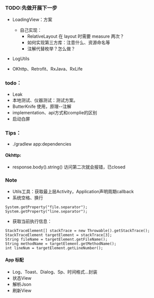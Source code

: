 ### TODO:先做开展下一步
* LoadingView：方案
    * 自己实现：
        * RelativeLayout 在 layout 时需要 measure 两次？
        * 如何实现第三方库：注意什么、资源命名等
        * 注解代替枚举？怎么做？

* LogUtils
* OKhttp、Retrofit、RxJava、RxLife



### todo：
* Leak
* 本地测试、仪器测试：测试方案。
* ButterKnife 使用，原理--注解
* implementation、api方式和complie的区别
* 启动白屏

### Tips：
* ./gradlew app:dependencies

#### Okhttp:
* response.body().string() 访问第二次就会报错，已closed


### Note
* Utils工具：获取最上层Activity，Application声明周期callback
* 系统空格、换行
```
System.getProperty("file.separator");
System.getProperty("line.separator");
```
* 获取当前执行信息：
```
StackTraceElement[] stackTrace = new Throwable().getStackTrace();
StackTraceElement targetElement = stackTrace[3];
String fileName = targetElement.getFileName();
String methodName = targetElement.getMethodName();
int lineNum = targetElement.getLineNumber();
```

#### App 标配
* Log、Toast、Dialog、Sp、时间格式...封装
* 状态View
* 解析Json
* 刷新View